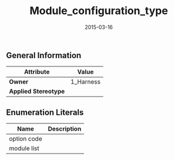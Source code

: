 ﻿---
title: Module_configuration_type
toc: false
type: specs
date: "2015-03-16"
draft: false
specification: KBL
version: 2.4
documentType: "Recommendation"
elementType: Class
classes:
  - Module_configuration_type
menu_name: kbl-2.4
---


## General Information

| Attribute               | Value |
|-------------------------|-------|
| **Owner**               | 1_Harness |
| **Applied Stereotype**  |   |

## Enumeration Literals
| Name          | **Description** |
|---------------|-----------------|
| option code |  |
| module list |  |
